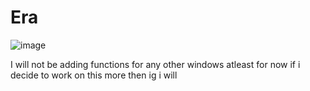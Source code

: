 # Era

![image](https://github.com/itztiva/Era/assets/98614842/4fc04b0a-0613-4b04-be65-cef87c837b10)

I will not be adding functions for any other windows atleast for now if i decide to work on this more then ig i will
